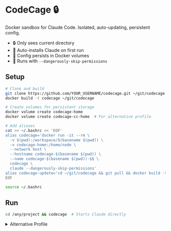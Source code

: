 # CodeCage 🔒

Docker sandbox for Claude Code. Isolated, auto-updating, persistent config.

- 🔒 Only sees current directory
- 🔄 Auto-installs Claude on first run
- 💾 Config persists in Docker volumes
- 🚀 Runs with `--dangerously-skip-permissions`

## Setup

```bash
# Clone and build
git clone https://github.com/YOUR_USERNAME/codecage.git ~/git/codecage
docker build -t codecage ~/git/codecage

# Create volumes for persistent storage
docker volume create codecage-home
docker volume create codecage-cc-home  # For alternative profile

# Add aliases
cat >> ~/.bashrc << 'EOF'
alias codecage='docker run -it --rm \
  -v $(pwd):/workspace/$(basename $(pwd)) \
  -v codecage-home:/home/node \
  --network host \
  --hostname codecage-$(basename $(pwd)) \
  --name codecage-$(basename $(pwd))-$$ \
  codecage \
  claude --dangerously-skip-permissions'
alias codecage-update='cd ~/git/codecage && git pull && docker build -t codecage .'
EOF

source ~/.bashrc
```

## Run

```bash
cd /any/project && codecage  # Starts Claude directly
```

<details>
<summary>Alternative Profile</summary>

```bash
# Add to ~/.bashrc for different config/API key
alias codecagecc='docker run -it --rm \
  -v $(pwd):/workspace/$(basename $(pwd)) \
  -v codecage-cc-home:/home/node \
  --network host \
  --hostname codecage-$(basename $(pwd)) \
  --name codecage-$(basename $(pwd))-cc-$$ \
  codecage \
  claude --dangerously-skip-permissions'
```
</details>
